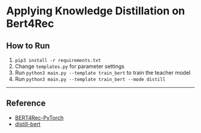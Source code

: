 # Applying Knowledge Distillation on Bert4Rec

## How to Run
1. `pip3 install -r requirements.txt`
2. Change `templates.py` for parameter settings
3. Run `python3 main.py --template train_bert` to train the teacher model
4. Run `python3 main.py --template train_bert --mode distill`

- - -  
## Reference
* [BERT4Rec-PyTorch](https://github.com/SungMinCho/BERT4Rec-PyTorch)
* [distill-bert](https://github.com/kevinmtian/distill-bert)
